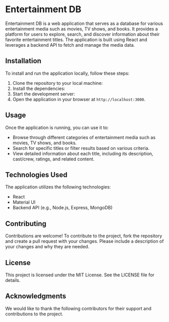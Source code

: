 # Entertainment DB

Entertainment DB is a web application that serves as a database for various entertainment media such as movies, TV shows, and books. It provides a platform for users to explore, search, and discover information about their favorite entertainment titles. The application is built using React and leverages a backend API to fetch and manage the media data.

## Installation

To install and run the application locally, follow these steps:

1. Clone the repository to your local machine:
2. Install the dependencies:
3. Start the development server:
4. Open the application in your browser at `http://localhost:3000`.

## Usage

Once the application is running, you can use it to:

- Browse through different categories of entertainment media such as movies, TV shows, and books.
- Search for specific titles or filter results based on various criteria.
- View detailed information about each title, including its description, cast/crew, ratings, and related content.

## Technologies Used

The application utilizes the following technologies:

- React
- Material UI
- Backend API (e.g., Node.js, Express, MongoDB)

## Contributing

Contributions are welcome! To contribute to the project, fork the repository and create a pull request with your changes. Please include a description of your changes and why they are needed.

## License

This project is licensed under the MIT License. See the LICENSE file for details.

## Acknowledgments

We would like to thank the following contributors for their support and contributions to the project.



